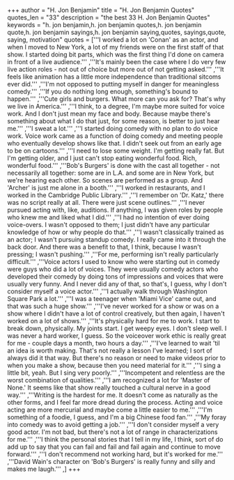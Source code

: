 +++
author = "H. Jon Benjamin"
title = "H. Jon Benjamin Quotes"
quotes_len = "33"
description = "the best 33 H. Jon Benjamin Quotes"
keywords = "h. jon benjamin,h. jon benjamin quotes,h. jon benjamin quote,h. jon benjamin sayings,h. jon benjamin saying,quotes, sayings,quote, saying, motivation"
quotes = ['''I worked a lot on 'Conan' as an actor, and when I moved to New York, a lot of my friends were on the first staff of that show. I started doing bit parts, which was the first thing I'd done on camera in front of a live audience.''' ,'''It's mainly been the case where I do very few live action roles - not out of choice but more out of not getting asked.''' ,'''It feels like animation has a little more independence than traditional sitcoms ever did.''' ,'''I'm not opposed to putting myself in danger for meaningless comedy.''' ,'''If you do nothing long enough, something's bound to happen.''' ,'''Cute girls and burgers. What more can you ask for? That's why we live in America.''' ,'''I think, to a degree, I'm maybe more suited for voice work. And I don't just mean my face and body. Because maybe there's something about what I do that just, for some reason, is better to just hear me.''' ,'''I sweat a lot.''' ,'''I started doing comedy with no plan to do voice work. Voice work came as a function of doing comedy and meeting people who eventually develop shows like that. I didn't seek out from an early age to be on cartoons.''' ,'''I need to lose some weight. I'm getting really fat. But I'm getting older, and I just can't stop eating wonderful food. Rich, wonderful food.''' ,'''Bob's Burgers' is done with the cast all together - not necessarily all together: some are in L.A. and some are in New York, but we're hearing each other. So scenes are performed as a group. And 'Archer' is just me alone in a booth.''' ,'''I worked in restaurants, and I worked in the Cambridge Public Library.''' ,'''I remember on 'Dr. Katz,' there was no script really at all. There were just scene outlines.''' ,'''I never pursued acting with, like, auditions. If anything, I was given roles by people who knew me and liked what I did.''' ,'''I had no intention of ever doing voice-overs. I wasn't opposed to them; I just didn't have any particular knowledge of how or why people do that.''' ,'''I wasn't classically trained as an actor; I wasn't pursuing standup comedy. I really came into it through the back door. And there was a benefit to that, I think, because I wasn't pressing; I wasn't pushing.''' ,'''For me, performing isn't really particularly difficult.''' ,'''Voice actors I used to know who were starting out in comedy were guys who did a lot of voices. They were usually comedy actors who developed their comedy by doing tons of impressions and voices that were usually very funny. And I never did any of that, so that's, I guess, why I don't consider myself a voice actor.''' ,'''I actually walk through Washington Square Park a lot.''' ,'''I was a teenager when 'Miami Vice' came out, and that was such a huge show.''' ,'''I've never worked for a show or was on a show where I didn't have a lot of control creatively, but then again, I haven't worked on a lot of shows.''' ,'''It's physically hard for me to work. I start to break down, physically. My joints start. I get weepy eyes. I don't sleep well. I was never a hard worker, I guess. So the voiceover work ethic is really great for me - couple days a month, two hours a day.''' ,'''I've learned to wait 'til an idea is worth making. That's not really a lesson I've learned; I sort of always did it that way. But there's no reason or need to make videos prior to when you make a show, because then you need material for it.''' ,'''I sing a little bit, yeah. But I sing very poorly.''' ,'''Incompetent and relentless are the worst combination of qualities.''' ,'''I am recognized a lot for 'Master of None.' It seems like that show really touched a cultural nerve in a good way.''' ,'''Writing is the hardest for me. It doesn't come as naturally as the other forms, and I feel far more dread during the process. Acting and voice acting are more mercurial and maybe come a little easier to me.''' ,'''I'm something of a foodie, I guess, and I'm a big Chinese food fan.''' ,'''My foray into comedy was to avoid getting a job.''' ,'''I don't consider myself a very good actor. I'm not bad, but there's not a lot of range in characterizations for me.''' ,'''I think the personal stories that I tell in my life, I think, sort of do add up to say that you can fail and fail and fail again and continue to move forward.''' ,'''I don't recommend not working hard, but it's worked for me.''' ,'''David Wain's character on 'Bob's Burgers' is really funny and silly and makes me laugh.''' ,]
+++